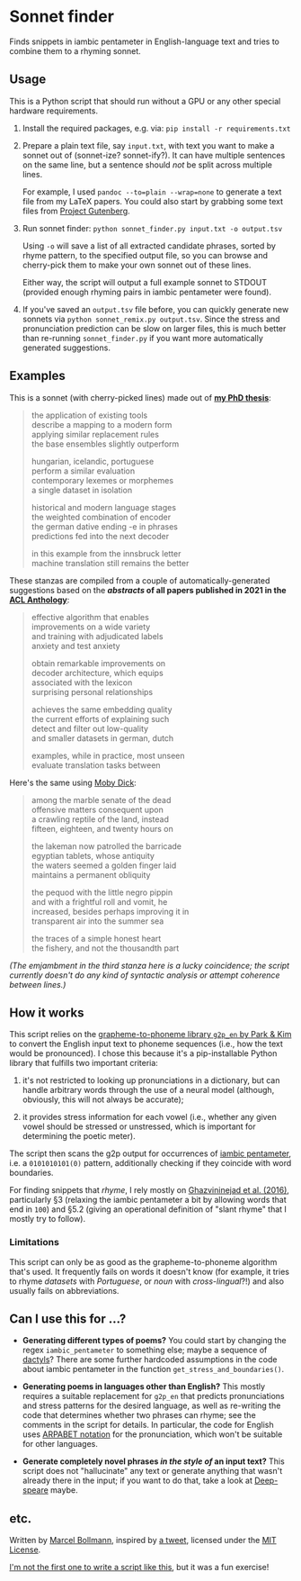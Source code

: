 # Sonnet finder

Finds snippets in iambic pentameter in English-language text and tries to
combine them to a rhyming sonnet.

## Usage

This is a Python script that should run without a GPU or any other special
hardware requirements.

1. Install the required packages, e.g. via: `pip install -r requirements.txt`

2. Prepare a plain text file, say `input.txt`, with text you want to make a
   sonnet out of (sonnet-ize? sonnet-ify?).  It can have multiple sentences on
   the same line, but a sentence should _not_ be split across multiple lines.

   For example, I used `pandoc --to=plain --wrap=none` to generate a text file
   from my LaTeX papers.  You could also start by grabbing some text files from
   [Project Gutenberg](https://www.gutenberg.org/).

3. Run sonnet finder: `python sonnet_finder.py input.txt -o output.tsv`

   Using `-o` will save a list of all extracted candidate phrases, sorted by
   rhyme pattern, to the specified output file, so you can browse and
   cherry-pick them to make your own sonnet out of these lines.

   Either way, the script will output a full example sonnet to STDOUT (provided
   enough rhyming pairs in iambic pentameter were found).

4. If you've saved an `output.tsv` file before, you can quickly generate new
   sonnets via `python sonnet_remix.py output.tsv`.  Since the stress and
   pronunciation prediction can be slow on larger files, this is much better
   than re-running `sonnet_finder.py` if you want more automatically generated
   suggestions.

## Examples

This is a sonnet (with cherry-picked lines) made out of [**my PhD
thesis**](https://www.linguistics.rub.de/forschung/arbeitsberichte/22.pdf):

> the application of existing tools  
> describe a mapping to a modern form  
> applying similar replacement rules  
> the base ensembles slightly outperform  
>
> hungarian, icelandic, portuguese  
> perform a similar evaluation  
> contemporary lexemes or morphemes  
> a single dataset in isolation  
>
> historical and modern language stages  
> the weighted combination of encoder  
> the german dative ending -e in phrases  
> predictions fed into the next decoder  
>
> in this example from the innsbruck letter  
> machine translation still remains the better

These stanzas are compiled from a couple of automatically-generated suggestions
based on the **_abstracts_ of all papers published in 2021 in the [ACL
Anthology](https://aclanthology.org/)**:

> effective algorithm that enables  
> improvements on a wide variety  
> and training with adjudicated labels  
> anxiety and test anxiety  
>
> obtain remarkable improvements on  
> decoder architecture, which equips  
> associated with the lexicon  
> surprising personal relationships  
>
> achieves the same embedding quality  
> the current efforts of explaining such  
> detect and filter out low-quality  
> and smaller datasets in german, dutch  
>
> examples, while in practice, most unseen  
> evaluate translation tasks between

Here's the same using [Moby Dick](https://www.gutenberg.org/ebooks/2701):

> among the marble senate of the dead  
> offensive matters consequent upon  
> a crawling reptile of the land, instead  
> fifteen, eighteen, and twenty hours on  
>
> the lakeman now patrolled the barricade  
> egyptian tablets, whose antiquity  
> the waters seemed a golden finger laid  
> maintains a permanent obliquity  
>
> the pequod with the little negro pippin  
> and with a frightful roll and vomit, he  
> increased, besides perhaps improving it in  
> transparent air into the summer sea  
>
> the traces of a simple honest heart  
> the fishery, and not the thousandth part

*(The emjambment in the third stanza here is a lucky coincidence; the script
currently doesn't do any kind of syntactic analysis or attempt coherence between
lines.)*

## How it works

This script relies on the [grapheme-to-phoneme library `g2p_en` by Park &
Kim](https://github.com/Kyubyong/g2p) to convert the English input text to
phoneme sequences (i.e., how the text would be pronounced).  I chose this
because it's a pip-installable Python library that fulfills two important
criteria:

1. it's not restricted to looking up pronunciations in a dictionary, but can
   handle arbitrary words through the use of a neural model (although,
   obviously, this will not always be accurate);

2. it provides stress information for each vowel (i.e., whether any given vowel
   should be stressed or unstressed, which is important for determining the
   poetic meter).

The script then scans the g2p output for occurrences of [iambic
pentameter](https://en.wikipedia.org/wiki/Iambic_pentameter), i.e. a
`0101010101(0)` pattern, additionally checking if they coincide with word
boundaries.

For finding snippets that _rhyme_, I rely mostly on [Ghazvininejad et
al. (2016)](https://aclanthology.org/D16-1126), particularly §3 (relaxing the
iambic pentameter a bit by allowing words that end in `100`) and §5.2 (giving an
operational definition of "slant rhyme" that I mostly try to follow).

### Limitations

This script can only be as good as the grapheme-to-phoneme algorithm that's
used.  It frequently fails on words it doesn't know (for example, it tries to
rhyme _datasets_ with _Portuguese_, or _noun_ with _cross-lingual_?!) and also
usually fails on abbreviations.


## Can I use this for ...?

- **Generating different types of poems?**  You could start by changing the regex
  `iambic_pentameter` to something else; maybe a sequence of
  [dactyls](https://en.wikipedia.org/wiki/Dactyl_(poetry))?  There are some
  further hardcoded assumptions in the code about iambic pentameter in the
  function `get_stress_and_boundaries()`.

- **Generating poems in languages other than English?**  This mostly requires a
  suitable replacement for `g2p_en` that predicts pronunciations and stress
  patterns for the desired language, as well as re-writing the code that
  determines whether two phrases can rhyme; see the comments in the script for
  details.  In particular, the code for English uses [ARPABET
  notation](https://en.wikipedia.org/wiki/ARPABET) for the pronunciation, which
  won't be suitable for other languages.

- **Generate completely novel phrases _in the style of_ an input text?**  This
  script does not "hallucinate" any text or generate anything that wasn't
  already there in the input; if you want to do that, take a look at
  [Deep-speare](https://github.com/jhlau/deepspeare) maybe.


## etc.

Written by [Marcel Bollmann](https://marcel.bollmann.me/), inspired by [a
tweet](https://twitter.com/samuelmehr/status/1427463112563773441), licensed
under the [MIT License](LICENSE).

[I'm not the first one to write a script like
this](https://github.com/rossgoodwin/sonnetizer), but it was a fun exercise!

